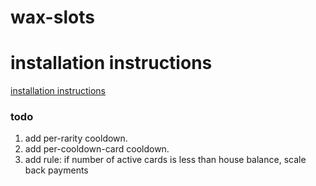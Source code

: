 # wax-slots

# installation instructions

  [installation instructions](docs/installation.md)

### todo

1. add per-rarity cooldown.
2. add per-cooldown-card cooldown.
3. add rule: if number of active cards is less than house balance, scale back payments
